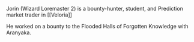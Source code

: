 Jorin (Wizard Loremaster 2) is a bounty-hunter, student, and Prediction market trader in [[Veloria]]

He worked on a bounty to the Flooded Halls of Forgotten Knowledge with Aranyaka.